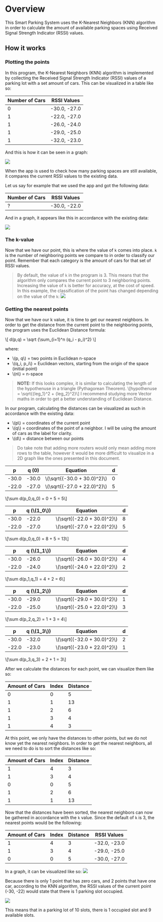 # Overview
This Smart Parking System uses the K-Nearest Neighbors (KNN) algorithm in order to calculate the amount of available parking spaces
using Received Signal Strength Indicator (RSSI) values.

## How it works
### Plotting the points
In this program, the K-Nearest Neighbors (KNN) algorithm is implemented by collecting the Received Signal Strength Indicator (RSSI) values
of a parking lot with a set amount of cars. This can be visualized in a table like so:

| Number of Cars | RSSI Values  |
| -------------- | ------------ |
| 0              | -30.0, -27.0 |
| 1              | -22.0, -27.0 |
| 1              | -26.0, -24.0 |
| 1              | -29.0, -25.0 |
| 1              | -32.0, -23.0 |

And this is how it can be seen in a graph:

![](https://i.imgur.com/nZFeIgk.png)

When the app is used to check how many parking spaces are still available, it compares the current RSSI values to the existing data.

Let us say for example that we used the app and got the following data:

| Number of Cars | RSSI Values  |
| -------------- | ------------ |
| ?              | -30.0, -22.0 |

And in a graph, it appears like this in accordance with the existing data:

![](https://i.imgur.com/OpzUjGu.png)

### The k-value

Now that we have our point, this is where the value of `k` comes into place. `k` is the number of neighboring points we compare to in order to
classify our point. Remember that each category is the amount of cars for that set of RSSI values.

> By default, the value of `k` in the program is 3. This means that the algorithm only compares the current point to 3 neighboring points.
> Increasing the value of `k` is better for accuracy, at the cost of speed.
> In this example, the classification of the point has changed depending on the value of the `k`:
> ![](https://helloacm.com/wp-content/uploads/2016/03/2012-10-26-knn-concept.png)

### Getting the nearest points

Now that we have our k value, it is time to get our nearest neighbors.
In order to get the distance from the current point to the neighboring points, the program uses the Euclidean Distance formula:

\\[ d(p,q) = \sqrt {\sum_{i=1}^n (q_i - p_i)^2}  \\]

where:
- \\(p, q\\) = two points in Euclidean n-space
- \\(q_i, p_i\\) = Euclidean vectors, starting from the origin of the space (initial point)
- \\(n\\) = n-space

> **NOTE:** If this looks complex, it is similar to calculating the length of the hypothenuse in a triangle (Pythagorean Theorem).
> \\[hypothenuse = \sqrt{{leg_1}^2 + {leg_2}^2}\\]
> I recommend studying more Vector maths in order to get a better understanding of Euclidean Distance.

In our program, calculating the distances can be visualized as such in accordance with the existing data:
- \\(p\\) = coordinates of the current point
- \\(q\\) = coordinates of the point of a neighbor. I will be using the amount of cars as the label for clarity.
- \\(d\\) = distance between our points

> Do take note that adding more routers would only mean adding more rows to the table,
> however it would be more difficult to visualize in a 2D graph like the ones presented in this document.

| p     | q (0) | Equation                      | d   |
| ----- | ----- | ----------------------------- | --- |
| -30.0 | -30.0 | \\(\sqrt{(-30.0 + 30.0)^2}\\) | 0   |
| -22.0 | -27.0 | \\(\sqrt{(-27.0 + 22.0)^2}\\) | 5   |

\\[\sum d(p_0,q_0) = 0 + 5 = 5\\]

| p     | q (\\(1_0\\)) | Equation                      | d   |
| ----- | ------------- | ----------------------------- | --- |
| -30.0 | -22.0         | \\(\sqrt{(-22.0 + 30.0)^2}\\) | 8   |
| -22.0 | -27.0         | \\(\sqrt{(-27.0 + 22.0)^2}\\) | 5   |

\\[\sum d(p_0,q_0) = 8 + 5 = 13\\]

| p     | q (\\(1_1\\)) | Equation                      | d   |
| ----- | ------------- | ----------------------------- | --- |
| -30.0 | -26.0         | \\(\sqrt{(-26.0 + 30.0)^2}\\) | 4   |
| -22.0 | -24.0         | \\(\sqrt{(-24.0 + 22.0)^2}\\) | 2   |

\\[\sum d(p_1,q_1) = 4 + 2 = 6\\]

| p     | q (\\(1_2\\)) | Equation                      | d   |
| ----- | ------------- | ----------------------------- | --- |
| -30.0 | -29.0         | \\(\sqrt{(-29.0 + 30.0)^2}\\) | 1   |
| -22.0 | -25.0         | \\(\sqrt{(-25.0 + 22.0)^2}\\) | 3   |

\\[\sum d(p_2,q_2) = 1 + 3 = 4\\]

| p     | q (\\(1_3\\)) | Equation                      | d   |
| ----- | ------------- | ----------------------------- | --- |
| -30.0 | -32.0         | \\(\sqrt{(-32.0 + 30.0)^2}\\) | 2   |
| -22.0 | -23.0         | \\(\sqrt{(-23.0 + 22.0)^2}\\) | 1   |

\\[\sum d(p_3,q_3) = 2 + 1 = 3\\]

After we calculate the distances for each point, we can visualize them like so:

| Amount of Cars | Index | Distance |
| -------------- | ----- | -------- |
| 0              | 0     | 5        |
| 1              | 1     | 13       |
| 1              | 2     | 6        |
| 1              | 3     | 4        |
| 1              | 4     | 3        |

At this point, we only have the distances to other points, but we do not know yet the nearest neighbors.
In order to get the nearest neighbors, all we need to do is to sort the distances like so:

| Amount of Cars | Index | Distance |
| -------------- | ----- | -------- |
| 1              | 4     | 3        |
| 1              | 3     | 4        |
| 0              | 0     | 5        |
| 1              | 2     | 6        |
| 1              | 1     | 13       |

Now that the distances have been sorted, the nearest neighbors can now be gathered in accordance with the `k` value.
Since the default of `k` is 3, the nearest points would be the following:

| Amount of Cars | Index | Distance | RSSI Values  |
| -------------- | ----- | -------- | ------------ |
| 1              | 4     | 3        | -32.0, -23.0 |
| 1              | 3     | 4        | -29.0, -25.0 |
| 0              | 0     | 5        | -30.0, -27.0 |

In a graph, it can be visualized like so:
![](https://i.imgur.com/b7MSijK.png)

Because there is only 1 point that has zero cars, and 2 points that have one car,
according to the KNN algorithm, the RSSI values of the current point (-30, -22) would state that
there is 1 parking slot occupied.

![](https://i.imgur.com/O8n6Szo.png)

This means that in a parking lot of 10 slots, there is 1 occupied slot and 9 available slots.